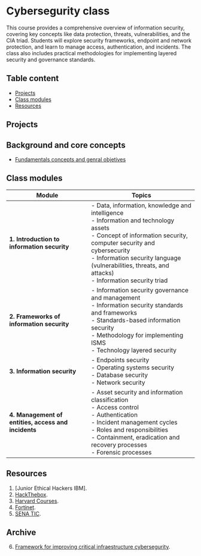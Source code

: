# Cybersegurity class

This course provides a comprehensive overview of information security, covering key concepts like data protection, threats, vulnerabilities, and the CIA triad. Students will explore security frameworks, endpoint and network protection, and learn to manage access, authentication, and incidents. The class also includes practical methodologies for implementing layered security and governance standards.

## Table content

- [Projects](#projects)
- [Class modules](#class-modules)
- [Resources](#resources)

## Projects

## Background and core concepts

- [Fundamentals concepts and genral objetives](./docs/initial_concepts.md)

## Class modules

| **Module**                                   | **Topics**                                                                                   |
|---------------------------------------------|----------------------------------------------------------------------------------------------|
| **1. Introduction to information security** | - Data, information, knowledge and intelligence  <br> - Information and technology assets <br> - Concept of information security, computer security and cybersecurity <br> - Information security language (vulnerabilities, threats, and attacks) <br> - Information security triad |
| **2. Frameworks of information security**    | - Information security governance and management <br> - Information security standards and frameworks <br> - Standards-based information security <br> - Methodology for implementing ISMS <br> - Technology layered security |
| **3. Information security**                 | - Endpoints security <br> - Operating systems security <br> - Database security <br> - Network security |
| **4. Management of entities, access and incidents** | - Asset security and information classification <br> - Access control <br> - Authentication <br> - Incident management cycles <br> - Roles and responsibilities <br> - Containment, eradication and recovery processes <br> - Forensic processes |

## Resources

1. [Junior Ethical Hackers IBM].
2. [HackThebox](https://www.hackthebox.com/).
3. [Harvard Courses](https://pll.harvard.edu/subject/cybersecurity).
4. [Fortinet](https://www.fortinet.com/training/cybersecurity-professionals).
5. [SENA TIC](https://mintic.gov.co/senatic).

## Archive

6. [Framework for improving critical infraestructure cybersegurity](https://nvlpubs.nist.gov/nistpubs/CSWP/NIST.CSWP.04162018.pdf).
